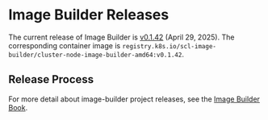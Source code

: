 # Image Builder Releases

The current release of Image Builder is [v0.1.42][] (April 29, 2025). The corresponding container image is `registry.k8s.io/scl-image-builder/cluster-node-image-builder-amd64:v0.1.42`.

## Release Process

For more detail about image-builder project releases, see the [Image Builder Book][].


[v0.1.42]: https://github.com/kubernetes-sigs/image-builder/releases/tag/v0.1.42
[Image Builder Book]: https://image-builder.sigs.k8s.io/capi/releasing.html
